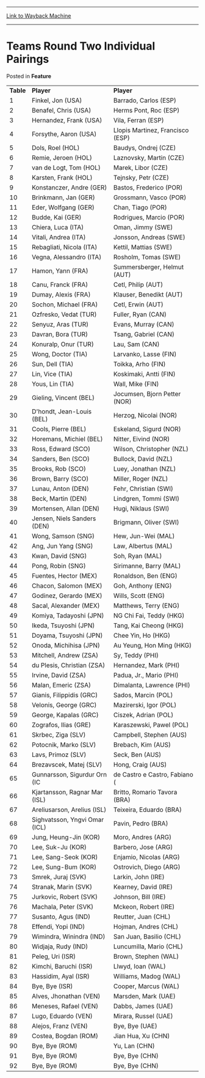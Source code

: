 
---
[Link to Wayback Machine](https://web.archive.org/web/20171030212314/https://magic.wizards.com/en/articles/archive/feature/teams-round-two-individual-pairings-2000-01-01)

[_metadata_:description]:- "Table Player Player 1 Finkel, Jon (USA) Barrado, Carlos (ESP) 2 Benafel, Chris (USA) Herms Pont, Roc (ESP) 3 Hernandez, Frank (USA) Vila, Ferran (ESP) 4 Forsythe, Aaron (USA) Llopis Martinez, Francisco (ESP) 5"
[_metadata_:generator]:- "Drupal 7 (http://drupal.org)"
[_metadata_:node]:- "960756"
[_metadata_:publish_date]:- "2000-01-01"
[_metadata_:source]:- "div-main-content"
[_metadata_:title]:- "Teams Round Two Individual Pairings"
[_metadata_:wayback_capture_timestamp]:- "2017-10-30 21:23:14"
[_metadata_:wayback_raw_url]:- "https://web.archive.org/web/20171030212314id_/https://magic.wizards.com/en/articles/archive/feature/teams-round-two-individual-pairings-2000-01-01"
[_metadata_:wayback_url]:- "https://magic.wizards.com/en/articles/archive/feature/teams-round-two-individual-pairings-2000-01-01"
---


Teams Round Two Individual Pairings
===================================



 Posted in **Feature**














|  |  |  |
| --- | --- | --- |
| **Table** | **Player** | **Player** |
| 1 | Finkel, Jon (USA) | Barrado, Carlos (ESP) |
| 2 | Benafel, Chris (USA) | Herms Pont, Roc (ESP) |
| 3 | Hernandez, Frank (USA) | Vila, Ferran (ESP) |
| 4 | Forsythe, Aaron (USA) | Llopis Martinez, Francisco (ESP) |
| 5 | Dols, Roel (HOL) | Baudys, Ondrej (CZE) |
| 6 | Remie, Jeroen (HOL) | Laznovsky, Martin (CZE) |
| 7 | van de Logt, Tom (HOL) | Marek, Libor (CZE) |
| 8 | Karsten, Frank (HOL) | Tejnsky, Petr (CZE) |
| 9 | Konstanczer, Andre (GER) | Bastos, Frederico (POR) |
| 10 | Brinkmann, Jan (GER) | Grossmann, Vasco (POR) |
| 11 | Eder, Wolfgang (GER) | Chan, Tiago (POR) |
| 12 | Budde, Kai (GER) | Rodrigues, Marcio (POR) |
| 13 | Chiera, Luca (ITA) | Oman, Jimmy (SWE) |
| 14 | Vitali, Andrea (ITA) | Jonsson, Andreas (SWE) |
| 15 | Rebagliati, Nicola (ITA) | Kettil, Mattias (SWE) |
| 16 | Vegna, Alessandro (ITA) | Rosholm, Tomas (SWE) |
| 17 | Hamon, Yann (FRA) | Summersberger, Helmut (AUT) |
| 18 | Canu, Franck (FRA) | Cetl, Philip (AUT) |
| 19 | Dumay, Alexis (FRA) | Klauser, Benedikt (AUT) |
| 20 | Sochon, Michael (FRA) | Cetl, Erwin (AUT) |
| 21 | Ozfresko, Vedat (TUR) | Fuller, Ryan (CAN) |
| 22 | Senyuz, Aras (TUR) | Evans, Murray (CAN) |
| 23 | Davran, Bora (TUR) | Tsang, Gabriel (CAN) |
| 24 | Konuralp, Onur (TUR) | Lau, Sam (CAN) |
| 25 | Wong, Doctor (TIA) | Larvanko, Lasse (FIN) |
| 26 | Sun, Dell (TIA) | Toikka, Arho (FIN) |
| 27 | Lin, Vice (TIA) | Koskimaki, Antti (FIN) |
| 28 | Yous, Lin (TIA) | Wall, Mike (FIN) |
| 29 | Gieling, Vincent (BEL) | Jocumsen, Bjorn Petter (NOR) |
| 30 | D'hondt, Jean-Louis (BEL) | Herzog, Nicolai (NOR) |
| 31 | Cools, Pierre (BEL) | Eskeland, Sigurd (NOR) |
| 32 | Horemans, Michiel (BEL) | Nitter, Eivind (NOR) |
| 33 | Ross, Edward (SCO) | Wilson, Christopher (NZL) |
| 34 | Sanders, Ben (SCO) | Bullock, David (NZL) |
| 35 | Brooks, Rob (SCO) | Luey, Jonathan (NZL) |
| 36 | Brown, Barry (SCO) | Miller, Roger (NZL) |
| 37 | Lunau, Anton (DEN) | Fehr, Christian (SWI) |
| 38 | Beck, Martin (DEN) | Lindgren, Tommi (SWI) |
| 39 | Mortensen, Allan (DEN) | Hugi, Niklaus (SWI) |
| 40 | Jensen, Niels Sanders (DEN) | Brigmann, Oliver (SWI) |
| 41 | Wong, Samson (SNG) | Hew, Jun-Wei (MAL) |
| 42 | Ang, Jun Yang (SNG) | Law, Albertus (MAL) |
| 43 | Kwan, David (SNG) | Soh, Ryan (MAL) |
| 44 | Pong, Robin (SNG) | Sirimanne, Barry (MAL) |
| 45 | Fuentes, Hector (MEX) | Ronaldson, Ben (ENG) |
| 46 | Chacon, Salomon (MEX) | Goh, Anthony (ENG) |
| 47 | Godinez, Gerardo (MEX) | Wills, Scott (ENG) |
| 48 | Sacal, Alexander (MEX) | Matthews, Terry (ENG) |
| 49 | Komiya, Tadayoshi (JPN) | NG Chi Fai, Teddy (HKG) |
| 50 | Ikeda, Tsuyoshi (JPN) | Tang, Kai Cheong (HKG) |
| 51 | Doyama, Tsuyoshi (JPN) | Chee Yin, Ho (HKG) |
| 52 | Onoda, Michihisa (JPN) | Au Yeung, Hon Ming (HKG) |
| 53 | Mitchell, Andrew (ZSA) | Sy, Teddy (PHI) |
| 54 | du Plesis, Christian (ZSA) | Hernandez, Mark (PHI) |
| 55 | Irvine, David (ZSA) | Padua, Jr., Mario (PHI) |
| 56 | Malan, Emeric (ZSA) | Dimalanta, Lawrence (PHI) |
| 57 | Gianis, Filippidis (GRC) | Sados, Marcin (POL) |
| 58 | Velonis, George (GRC) | Mazirerski, Igor (POL) |
| 59 | George, Kapalas (GRC) | Ciszek, Adrian (POL) |
| 60 | Zografos, Ilias (GRE) | Karaszewski, Pawel (POL) |
| 61 | Skrbec, Ziga (SLV) | Campbell, Stephen (AUS) |
| 62 | Potocnik, Marko (SLV) | Brebach, Kim (AUS) |
| 63 | Lavs, Primoz (SLV) | Seck, Ben (AUS) |
| 64 | Brezavscek, Matej (SLV) | Hong, Craig (AUS) |
| 65 | Gunnarsson, Sigurdur Orn (IC | de Castro e Castro, Fabiano ( |
| 66 | Kjartansson, Ragnar Mar (ISL) | Britto, Romario Tavora (BRA) |
| 67 | Areliusarson, Arelius (ISL) | Teixeira, Eduardo (BRA) |
| 68 | Sighvatsson, Yngvi Omar (ICL) | Pavin, Pedro (BRA) |
| 69 | Jung, Heung-Jin (KOR) | Moro, Andres (ARG) |
| 70 | Lee, Suk-Ju (KOR) | Barbero, Jose (ARG) |
| 71 | Lee, Sang-Seok (KOR) | Enjamio, Nicolas (ARG) |
| 72 | Lee, Sung-Bum (KOR) | Ostrovich, Diego (ARG) |
| 73 | Smrek, Juraj (SVK) | Larkin, John (IRE) |
| 74 | Stranak, Marin (SVK) | Kearney, David (IRE) |
| 75 | Jurkovic, Robert (SVK) | Johnson, Bill (IRE) |
| 76 | Machala, Peter (SVK) | Mckeon, Robert (IRE) |
| 77 | Susanto, Agus (IND) | Reutter, Juan (CHL) |
| 78 | Effendi, Yopi (IND) | Hojman, Andres (CHL) |
| 79 | Wimindra, Winindra (IND) | San Juan, Basilio (CHL) |
| 80 | Widjaja, Rudy (IND) | Luncumilla, Mario (CHL) |
| 81 | Peleg, Uri (ISR) | Brown, Stephen (WAL) |
| 82 | Kimchi, Baruchi (ISR) | Llwyd, Ioan (WAL) |
| 83 | Hassidim, Ayal (ISR) | Williams, Madog (WAL) |
| 84 | Bye, Bye (ISR) | Cooper, Marcus (WAL) |
| 85 | Alves, Jhonathan (VEN) | Marsden, Mark (UAE) |
| 86 | Meneses, Rafael (VEN) | Dabbs, James (UAE) |
| 87 | Lugo, Eduardo (VEN) | Mirara, Russel (UAE) |
| 88 | Alejos, Franz (VEN) | Bye, Bye (UAE) |
| 89 | Costea, Bogdan (ROM) | Jian Hua, Xu (CHN) |
| 90 | Bye, Bye (ROM) | Yu, Lan (CHN) |
| 91 | Bye, Bye (ROM) | Bye, Bye (CHN) |
| 92 | Bye, Bye (ROM) | Bye, Bye (CHN) |







